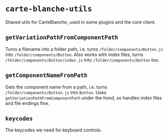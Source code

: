 # `carte-blanche-utils`

Shared utils for CarteBlanche, used in some plugins and the core client.

## `getVariationPathFromComponentPath`

Turns a filename into a folder path, i.e. turns `/folder/components/Button.js` into `/folder/components/Button`. Also works with index files, turns `/folder/components/Button/index.js` into `/folder/components/Button` too.

## `getComponentNameFromPath`

Gets the component name from a path, i.e. turns `/folder/components/Button.js` into `Button`. Uses `getVariationPathFromComponentPath` under the hood, so handles index files and file endings fine.

## `keycodes`

The keycodes we need for keyboard controls.
